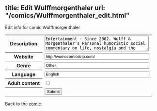 title: Edit Wulffmorgenthaler
url: "/comics/Wulffmorgenthaler_edit.html"
---
Edit info for comic Wulffmorgenthaler

<form name="comic" action="http://gaepostmail.appspot.com/comic/" method="post">
<table class="comicinfo">
<tr>
<th>Description</th><td><textarea name="description" cols="40" rows="3">Entertainment - Since 2002. Wulff &amp; Morgenthaler's Personal humoristic social commentary on life, nostalgia and the World in general. Nothing is taboo: They deal with Politics, News, Entertainment, Technology, Culture, and Weirdo Beavers</textarea></td>
</tr>
<tr>
<th>Website</th><td><input type="text" name="url" value="http://wumocomicstrip.com/" size="40"/></td>
</tr>
<tr>
<th>Genre</th><td><input type="text" name="genre" value="Other" size="40"/></td>
</tr>
<tr>
<th>Language</th><td><input type="text" name="language" value="English" size="40"/></td>
</tr>
<tr>
<th>Adult content</th><td><input type="checkbox" name="adult" value="adult" /></td>
</tr>
<tr>
<th></th><td>
<input type="hidden" name="comic" value="Wulffmorgenthaler" />
<input type="submit" name="submit" value="Submit" />
</td>
</tr>
</table>
</form>

Back to the [comic](Wulffmorgenthaler.html).
